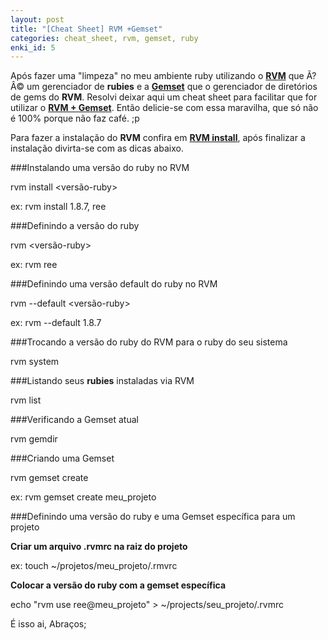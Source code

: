 ```yaml
--- 
layout: post
title: "[Cheat Sheet] RVM +Gemset"
categories: cheat_sheet, rvm, gemset, ruby
enki_id: 5
---
```


Após fazer uma "limpeza" no meu ambiente ruby utilizando o **[RVM](http://rvm.beginrescueend.com/rvm/)** que Ã?Â© um  gerenciador de **rubies**  e a **[Gemset](http://rvm.beginrescueend.com/gemsets/)** que o gerenciador de diretórios de gems do **RVM**. 
Resolvi deixar aqui um cheat sheet para facilitar que for utilizar o  **[RVM + Gemset](http://rvm.beginrescueend.com/)**. 
Então delicie-se com essa maravilha, que só não é 100% porque não faz café. ;p

Para fazer a instalação do **RVM** confira em **[RVM install](http://rvm.beginrescueend.com/rvm/install/)**, após finalizar a instalação divirta-se com as dicas abaixo.

###Instalando uma versão do ruby no RVM

rvm install <versão-ruby>
	
ex: rvm install 1.8.7, ree

###Definindo a versão do ruby

rvm <versão-ruby>
	
ex: rvm ree

###Definindo uma versão default do ruby no RVM

rvm --default <versão-ruby>

ex: rvm --default 1.8.7

###Trocando a versão do ruby do RVM  para o ruby do seu sistema

rvm system

###Listando seus **rubies** instaladas via RVM

rvm list

###Verificando a Gemset atual

rvm gemdir

###Criando uma Gemset

rvm gemset create *<nome>*

ex: rvm gemset create meu_projeto

###Definindo uma versão do ruby e uma Gemset específica para um projeto

**Criar  um arquivo .rvmrc na raiz do projeto**

ex:  touch ~/projetos/meu_projeto/.rmvrc

**Colocar a versão do ruby com a gemset específica**

echo "rvm use ree@meu_projeto" > ~/projects/seu_projeto/.rvmrc


É isso ai,
Abraços;
